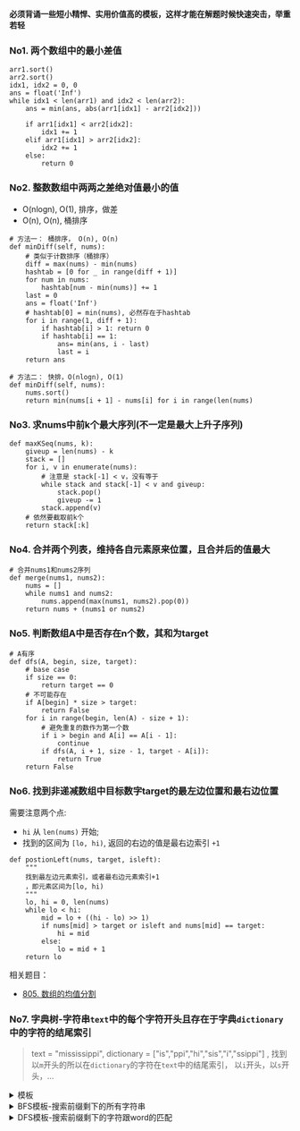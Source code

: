 **必须背诵一些短小精悍、实用价值高的模板，这样才能在解题时候快速突击，举重若轻**

### No1. 两个数组中的最小差值
```python3
arr1.sort()
arr2.sort()
idx1, idx2 = 0, 0
ans = float('Inf')
while idx1 < len(arr1) and idx2 < len(arr2):
    ans = min(ans, abs(arr1[idx1] - arr2[idx2]))
    
    if arr1[idx1] < arr2[idx2]:
        idx1 += 1
    elif arr1[idx1] > arr2[idx2]:
        idx2 += 1
    else:
        return 0
```


### No2. 整数数组中两两之差绝对值最小的值

- O(nlogn), O(1), 排序，做差
- O(n), O(n), 桶排序

```python3
# 方法一： 桶排序， O(n), O(n)
def minDiff(self, nums):
    # 类似于计数排序（桶排序）
    diff = max(nums) - min(nums)
    hashtab = [0 for _ in range(diff + 1)]
    for num in nums:
        hashtab[num - min(nums)] += 1
    last = 0
    ans = float('Inf')
    # hashtab[0] = min(nums), 必然存在于hashtab
    for i in range(1, diff + 1):
        if hashtab[i] > 1: return 0
        if hashtab[i] == 1:
            ans= min(ans, i - last)
            last = i
    return ans
    
# 方法二： 快排，O(nlogn), O(1)
def minDiff(self, nums):
    nums.sort()
    return min(nums[i + 1] - nums[i] for i in range(len(nums)
```

### No3. 求nums中前k个最大序列(不一定是最大上升子序列)
```python3
def maxKSeq(nums, k):
    giveup = len(nums) - k
    stack = []
    for i, v in enumerate(nums):
        # 注意是 stack[-1] < v，没有等于
        while stack and stack[-1] < v and giveup:
            stack.pop()
            giveup -= 1
        stack.append(v)
    # 依然要截取前k个
    return stack[:k]
```

### No4. 合并两个列表，维持各自元素原来位置，且合并后的值最大
```python3
# 合并nums1和nums2序列
def merge(nums1, nums2):
    nums = []
    while nums1 and nums2:
        nums.append(max(nums1, nums2).pop(0))
    return nums + (nums1 or nums2)
```

### No5. 判断数组A中是否存在n个数，其和为target
```python3
# A有序
def dfs(A, begin, size, target):
    # base case
    if size == 0:
        return target == 0
    # 不可能存在
    if A[begin] * size > target:
        return False
    for i in range(begin, len(A) - size + 1):
        # 避免重复的数作为第一个数
        if i > begin and A[i] == A[i - 1]:
            continue
        if dfs(A, i + 1, size - 1, target - A[i]):
            return True
    return False
```

### No6. 找到非递减数组中目标数字target的最左边位置和最右边位置
需要注意两个点:
- `hi` 从 `len(nums)` 开始;
- 找到的区间为 `[lo, hi)`, 返回的右边的值是最右边索引 `+1`
```python3
def postionLeft(nums, target, isleft):
    """
    找到最左边元素索引，或者最右边元素索引+1
    ，即元素区间为[lo, hi)
    """
    lo, hi = 0, len(nums)
    while lo < hi:
        mid = lo + ((hi - lo) >> 1)
        if nums[mid] > target or isleft and nums[mid] == target:
            hi = mid
        else:
            lo = mid + 1
    return lo
```

相关题目：
- [805. 数组的均值分割](https://leetcode-cn.com/problems/split-array-with-same-average/)

### No7. 字典树-字符串`text`中的每个字符开头且存在于字典`dictionary`中的字符的结尾索引
> text = "mississippi", dictionary = ["is","ppi","hi","sis","i","ssippi"]
>, 找到以`m`开头的所以在`dictionary`的字符在`text`中的结尾索引，
>以`i`开头，以`s`开头，...

<details>
    <summary>模板</summary>
    
```python
class Solution:
    def multiSearch(self, big: str, dictionary):
        trie = Trie()
        #　将所有较短字符插入到字典树中, 即构建字典树
        for word in dictionary:
            trie.insert(word)
        # start存储字符串text[i:j+1]在text中的起始索引
        start = collections.defaultdict(list)
        for i in range(len(text)):
            # trie.search()返回所有存在于dictionary且以i开头的字符串的结尾索引j
            for j in trie.search(text, i):
                start[text[i:j+1]].append(i)
        #　通过start，找到dictionary中每个对应较短字符串的索引起始索引，即start和small两者的关系转换
        return [start[small] for small in dictionary]


# 1. 定义字典树节点
class TrieNode:
    def __init__(self):
        self.children = collections.defaultdict(TrieNode)
        self.isword = False


# 2. 定义字典树
class Trie:
    def __init__(self):
        self.root = TrieNode()
    
    # ３. 构建字典树，插入单词
    def insert(self, word):
        node = self.root
        for c in word:
            # 3.1
            node = node.children[c]
        # 一个完整的较短字符串结束标志
        node.isword = True
    
    # ４. 按需要搜索
    def search(self, text, first):
        # 通过构建的字典树，在text中找到所有以text[first]开头的较短字符串的结尾字符的索引
        end = []
        node = self.root
        for idx in range(first, len(text)):
            node = node.children.get(text[idx])
            #　4.1 中间的字符不在first开头的较短字符串中，后面字符更不会在，故直接返回
            if not node:
                return end
            #　4.2 找到一个完整的较短字符，将其结尾字符在text中的索引加入end中
            if node.isword:
                end.append(idx)
        return end
```
</details>


<details>
    <summary>BFS模板-搜索前缀剩下的所有字符串</summary>
    
```python
def sum(self, prefix: str) -> int:
        node = self.root
        for c in prefix:
            node = node.children.get(c)
            # 一个前缀没搜索完，即给定的前缀prefix不存在以创建的字典树中
            if node is None:
                return 0
        # 给定的前缀prefix存在于字典树中，则继续运用bfs搜索所有带有该前缀的key，计算总和
        ans = 0
        deque = collections.deque([node])
        while deque:
            node = deque.popleft()
            if node.iskey:
                # 当前是一个完整的key，将起val计入总和
                ans += node.value
            # 继续搜索下一层的key，直到没有层了(children)
            for nxt_node in node.children.values():
                deque.append(nxt_node)
        return ans
```

`相关题目：`

- [面试题 17.17. 多次搜索](https://leetcode-cn.com/problems/multi-search-lcci/)
- [1065. 字符串的索引对](https://leetcode-cn.com/problems/index-pairs-of-a-string/)
- [面试题 17.13. 恢复空格-sweetiee解法二](https://leetcode-cn.com/problems/re-space-lcci/solution/jian-dan-dp-trieshu-bi-xu-miao-dong-by-sweetiee/)

</details>


<details>
    <summary>DFS模板-搜索前缀剩下的字符跟word的匹配</summary>
    
```python
def search(self, word: str) -> bool:
        """
        Returns if the word is in the data structure. A word could contain the dot character '.' to represent any one letter.
        """
        # dfs搜索匹配的单词
        def helper(node, word):
            for i, c in enumerate(word):
                if c.isalpha():
                    # c为字母且不存在于字典树中，返回false
                    if c not in node.children: return False
                    node = node.children[c]
                else:
                    # c为'.'， 则dfs搜索node.children的每个节点
                    for nxt in node.children:
                        # 有一个节点匹配，即刻返回true
                        if helper(node.children[nxt], word[i+1:]):
                            return True
                    # 让'.'匹配node.children中所有的字母仍然匹配不到，返回false
                    return False
            # 按照word中的每个字符匹配后，最后的一个节点是否是字典中单词的结束
            return node.isword
        return helper(self.root, word)
```

`相关题目：`
- [211. 添加与搜索单词 - 数据结构设计](https://leetcode-cn.com/problems/design-add-and-search-words-data-structure/)
- [676. 实现一个魔法字典](https://leetcode-cn.com/problems/implement-magic-dictionary/)


# knowledage points
- 中位数计算公式
```shell script
# n无论奇,偶
mid = (nums[n // 2] + nums[(n - 1) // 2]) / 2.0
```
